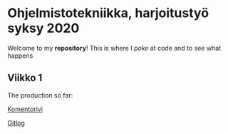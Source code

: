 # Ohjelmistotekniikka, harjoitustyö syksy 2020
Welcome to my **repository**! This is where I *poke* at code and to see what happens

## Viikko 1

The production so far:

[Komentorivi](https://github.com/pweura/ot-harjoitustyo/blob/master/laskarit/viikko1/komentorivi.txt)

[Gitlog](https://github.com/pweura/ot-harjoitustyo/blob/master/laskarit/viikko1/gitlog.txt)
